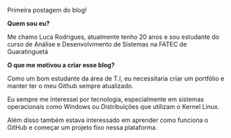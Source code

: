 Primeira postagem do blog!

**Quem sou eu?**

Me chamo Luca Rodrigues, atualmente tenho 20 anos e sou estudante do curso de Análise e Desenvolvimento de Sistemas na FATEC de Guaratinguetá

**O que me motivou a criar esse blog?**

Como um bom estudante da área de T.I, eu necessitaria criar um portfólio e manter ter o meu Github sempre atualizado.

Eu sempre me interessei por tecnologia, especialmente em sistemas operacionais como Windows ou Distribuições que utilizam o Kernel Linux. 

Além disso também estava interessado em aprender como funciona o GitHub e começar um projeto fixo nessa plataforma.





